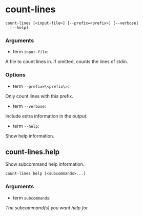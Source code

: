 # count-lines

<!-- Generated by swift-argument-parser -->

```
count-lines [<input-file>] [--prefix=<prefix>] [--verbose]
  [--help]
```

### Arguments

- term `input-file`:

A file to count lines in. If omitted, counts the lines of stdin.


### Options

- term `--prefix=\<prefix\>`:

Only count lines with this prefix.


- term `--verbose`:

Include extra information in the output.


- term `--help`:

Show help information.


## count-lines.help

Show subcommand help information.

```
count-lines help [<subcommands>...]
```

### Arguments

- term `subcommands`:

*The subcommand(s) you want help for.*
